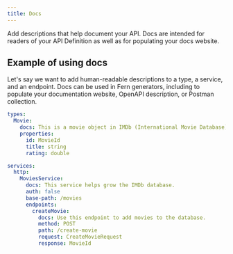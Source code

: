 ```yaml
---
title: Docs
---
```


Add descriptions that help document your API. Docs are intended for readers of your API Definition as well as for populating your docs website.

## Example of using docs

Let's say we want to add human-readable descriptions to a type, a service, and an endpoint. Docs can be used in Fern generators, including to populate your documentation website, OpenAPI description, or Postman collection.

```yml
types:
  Movie:
    docs: This is a movie object in IMDb (International Movie Database).
    properties:
      id: MovieId
      title: string
      rating: double

services:
  http:
    MoviesService:
      docs: This service helps grow the IMDb database.
      auth: false
      base-path: /movies
      endpoints:
        createMovie:
          docs: Use this endpoint to add movies to the database.
          method: POST
          path: /create-movie
          request: CreateMovieRequest
          response: MovieId
```
